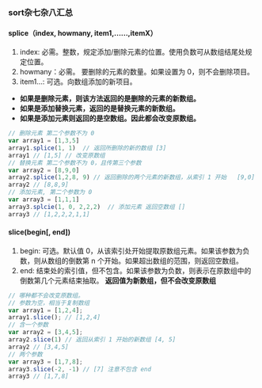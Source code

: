 ### sort杂七杂八汇总

#### splice（index, howmany, item1,......,itemX）

1. index: 必需。整数，规定添加/删除元素的位置。使用负数可从数组结尾处规定位置。
2. howmany：必需。 要删除的元素的数量。如果设置为 0，则不会删除项目。
3. item1...: 可选。向数组添加的新项目。
- **如果是删除元素，则该方法返回的是删除的元素的新数组。**
- **如果是添加替换元素，返回的是替换元素的新数组。**
- **如果是添加元素则返回的是空数组。因此都会改变原数组。**
```javascript
// 删除元素 第二个参数不为 0
var array1 = [1,3,5]
array1.splice(1, 1)  // 返回所删除的新的数组 [3]
array1 // [1,5] // 改变原数组
// 替换元素 第二个参数不为 0，且传第三个参数
var array2 = [8,9,0]
array2.splice(1,2,8, 9) // 返回删除的两个元素的新数组，从索引 1 开始   [9,0]
array2 // [8,8,9]
// 添加元素, 第二个参数为 0
var array3 = [1,1,1]
array3.splcie(1, 0, 2,2,2)  // 添加元素 返回空数组 []
array3 // [1,2,2,2,1,1]
```

#### slice(begin[, end])
1. begin: 可选。默认值 0，从该索引处开始提取原数组元素。如果该参数为负数，则从数组的倒数第 n 个开始。如果超出数组的范围，则返回空数组。
2. end: 结束处的索引值，但不包含。如果该参数为负数，则表示在原数组中的倒数第几个元素结束抽取。
**返回值为新数组，但不会改变原数组**
```javascript
// 哪种都不会改变原数组。
// 参数为空，相当于复制数组
var array1 = [1,2,4];
array1.slice(); // [1,2,4]
// 含一个参数
var array2 = [3,4,5];
array2.slice(1) // 返回从索引 1 开始的新数组 [4, 5]
array2 // [3,4,5]
// 两个参数
var array3 = [1,7,8];
array3.slice(-2, -1) // [7] 注意不包含 end
array3 // [1,7,8]
```
